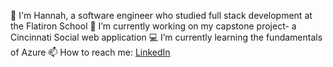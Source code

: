 <!--
**HannahChristmas/hannahchristmas** is a ✨ _special_ ✨ repository because its `README.md` (this file) appears on your GitHub profile.
-->

👋 I'm Hannah, a software engineer who studied full stack development at the Flatiron School
🔭 I’m currently working on my capstone project- a Cincinnati Social web application
💻 I’m currently learning the fundamentals of Azure
📫 How to reach me: [LinkedIn](https://www.linkedin.com/in/hannah-e-christmann/)
